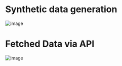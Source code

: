 
# Synthetic data generation
![image](https://github.com/user-attachments/assets/7c9a71df-e1f9-48ad-aa3b-556d2879a1bb)

# Fetched Data via API 
![image](https://github.com/user-attachments/assets/b8bf5559-20d2-475e-9381-b0a12493cdd1)


